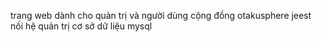 trang web dành cho quản trị và người dùng cộng đồng otakusphere jeest nối hệ quản trị cơ sở dữ liệu mysql 
